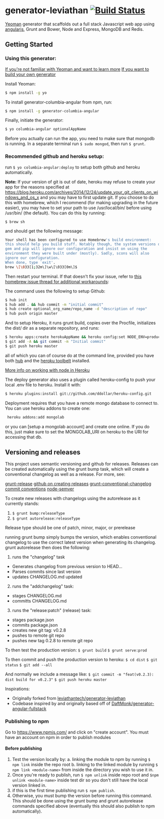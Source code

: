 # generator-leviathan [![Build Status](https://secure.travis-ci.org/leviathantech/generator-leviathan.png?branch=master)](https://travis-ci.org/leviathantech/generator-leviathan)

[Yeoman](http://yeoman.io) generator that scaffolds out a full stack Javascript web app using [angularjs](https://angularjs.org/), Grunt and Bower, Node and Express, MongoDB and Redis.

## Getting Started

### Using this generator:

[If you're not familiar with Yeoman and want to learn more](http://yeoman.io/learning/index.html)
[If you want to build your own generator](http://yeoman.io/authoring/index.html)

Install Yeoman:
```bash
$ npm install -g yo
```

To install generator-columbia-angular from npm, run:

```bash
$ npm install -g generator-columbia-angular
```

Finally, initiate the generator:

```bash
$ yo columbia-angular optionalAppName
```

Before you actually can run the app, you need to make sure that mongodb is running.  In a separate terminal run `$ sudo mongod`, then run `$ grunt`.

### Recommended github and heroku setup:

run ```$ yo columbia-angular:deploy``` to setup both github and heroku automatically.

**Note:** If your version of git is out of date, heroku may refuse to create your app for the reasons specified at https://blog.heroku.com/archives/2014/12/24/update_your_git_clients_on_windows_and_os_x and you may have to first update git. If you choose to do this with homebrew, which I recommend (for making upgrading in the future easier), you may have to set your path to use /usr/local/bin/ before using /usr/bin/ (the default).  You can do this by running:

`$ brew sh`

and should get the following message:

```sh
Your shell has been configured to use Homebrew's build environment:
this should help you build stuff. Notably though, the system versions of
gem and pip will ignore our configuration and insist on using the
environment they were built under (mostly). Sadly, scons will also
ignore our configuration.
When done, type `exit'.
brew \[\033[1;32m\]\w\[\033[0m\]$
```

Then restart your terminal.  If that doesn't fix your issue, refer to [this homebrew issue thread for additional workarounds](https://github.com/Homebrew/homebrew/issues/29843):


The command uses the following to setup Github:

```zsh
$ hub init
$ hub add . && hub commit -m "initial commit"
$ hub create optional_org_name/repo_name -d "description of repo"
$ hub push origin master
```

And to setup Heroku, it runs grunt build, copies over the Procfile, initializes the dist/ dir as a separate repository, and runs:

```zsh
$ heroku apps:create herokuAppName && heroku config:set NODE_ENV=production
$ git add -A && git commit -m "Initial commit"
$ git push heroku master
```

all of which you can of course do at the command line, provided you have both [hub](https://github.com/github/hub) and the [heroku toolbelt](https://toolbelt.heroku.com/) installed.

[More info on working with node in Heroku](https://devcenter.heroku.com/articles/getting-started-with-nodejs#introduction)

The deploy generator also uses a plugin called heroku-config to push your local .env file to heroku.  Install it with:

```zsh
$ heroku plugins:install git://github.com/ddollar/heroku-config.git
```

Deployment requires that you have a remote mongo database to connect to.  You can use heroku addons to create one:

```zsh
 heroku addons:add mongolab
```

or you can [setup a mongolab account] and create one online. If you do this, just make sure to set the MONGOLAB_URI on heroku to the URI for accessing that db.


## Versioning and releases

This project uses semantic versioning and github for releases.  Releases can be created automatically using the grunt bump task, which will create a conventional changelog as well as a release.  For more, see:

[grunt-release](https://github.com/geddski/grunt-release)
[github on creating releases](https://help.github.com/articles/creating-releases/)
[grunt-conventional-changelog](https://github.com/btford/grunt-conventional-changelog)
[commit conventions](https://docs.google.com/document/d/1QrDFcIiPjSLDn3EL15IJygNPiHORgU1_OOAqWjiDU5Y/edit)
[node-semver](https://github.com/npm/node-semver)


To create new releases with changelogs using the autorelease as it currently stands:

1. ```$ grunt bump:releaseType```
2. ```$ grunt autorelease:releaseType```

Release type should be one of patch, minor, major, or prerelease

running grunt bump simply bumps the version, which enables conventional changelog to use the correct latest version when generating its changelog.  grunt autorelease then does the following:

1. runs the "changelog" task
  * Generates changelog from previous version to HEAD...
  * Parses commits since last version
  * updates CHANGELOG.md updated

2. runs the "addchangelog" task:
  * stages CHANGELOG.md
  * committs CHANGELOG.md

3. runs the "release:patch" (release) task:
  * stages package.json
  * commits package.json
  * creates new git tag: v0.2.8
  * pushes to remote git repo
  * pushes new tag 0.2.8 to remote git repo

To then test the production version:
```$ grunt build```
```$ grunt serve:prod```

To then commit and push the production version to heroku:
```$ cd dist```
```$ git status```
```$ git add --all```

And normally we include a message like:
```$ git commit -m "feat(v0.2.3): dist build for v0.2.3"```
```$ git push heroku master```


Inspirations:

* Originally forked from [leviathantech/generator-leviathan](https://github.com/leviathantech/generator-leviathan)
* Codebase inspired by and originally based off of [DaftMonk/generator-angular-fullstack](https://github.com/DaftMonk/generator-angular-fullstack)


### Publishing to npm

Go to https://www.npmjs.com/ and click on "create account".
You must have an account on npm in order to publish modules

#### Before publishing

1. Test the version locally by:
  a. linking the module to npm by running `$ npm link` inside the repo root
  b. linking to the linked module by running `$ npm link <module-name>` from inside the directory you wish to use it in.
2. Once you're ready to publish, run `$ npm unlink` inside repo root and `$npm unlink <module-name>` inside test dir so you don't still have the local version linked in.
3. if this is the first time publishing run `$ npm publish`.
4.  Otherwise, you must bump the version before running this command.  This should be done using the grunt bump and grunt autorelease commands specified above (eventually this should also publish to npm automatically).
